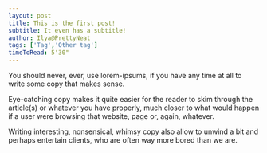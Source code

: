 ```yaml
---
layout: post
title: This is the first post!
subtitle: It even has a subtitle!
author: Ilya@PrettyNeat
tags: ['Tag','Other tag']
timeToRead: 5'30"
---
```

You should never, ever, use lorem-ipsums, if you have any time at all to write some copy that makes sense.

Eye-catching copy makes it quite easier for the reader to skim through the article(s) or whatever you have properly, much closer to what would happen if a user were browsing that website, page or, again, whatever.

Writing interesting, nonsensical, whimsy copy also allow to unwind a bit and perhaps entertain clients, who are often way more bored than we are.